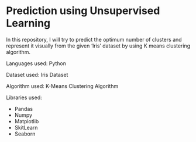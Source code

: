 # Prediction using Unsupervised Learning

In this repository, I will try to predict the optimum number of clusters and represent it visually from the given ‘Iris’ dataset by using K means clustering algorithm.

Languages used: Python

Dataset used: Iris Dataset

Algorithm used: K-Means Clustering Algorithm

Libraries used:

* Pandas
* Numpy
* Matplotlib
* SkitLearn
* Seaborn
